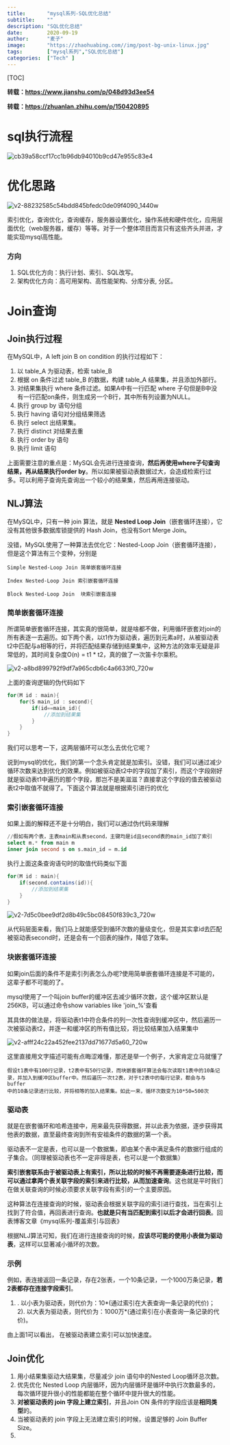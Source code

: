 ```yaml
---
title:       "mysql系列-SQL优化总结"
subtitle:    ""
description: "SQL优化总结"
date:        2020-09-19
author:      "麦子"
image:       "https://zhaohuabing.com//img/post-bg-unix-linux.jpg"
tags:        ["mysql系列","SQL优化总结"]
categories:  ["Tech" ]
---
```


[TOC]

**转载：https://www.jianshu.com/p/048d93d3ee54**

**转载：https://zhuanlan.zhihu.com/p/150420895**

# sql执行流程

![cb39a58ccf17cc1b96db94010b9cd47e955c83e4](/img/cb39a58ccf17cc1b96db94010b9cd47e955c83e4.png)

# 优化思路

![v2-88232585c54bdd845bfedc0de09f4090_1440w](/img/v2-88232585c54bdd845bfedc0de09f4090_1440w.jpg)

 索引优化，查询优化，查询缓存，服务器设置优化，操作系统和硬件优化，应用层面优化（web服务器，缓存）等等。对于一个整体项目而言只有这些齐头并进，才能实现mysql高性能。

### 方向

1. SQL优化方向：执行计划、索引、SQL改写。
2. 架构优化方向：高可用架构、高性能架构、分库分表,  分区。



# Join查询

## Join执行过程

在MySQL中，A left join B on condition 的执行过程如下：

1. 以 table_A 为驱动表，检索 table_B
2. 根据 on 条件过滤 table_B 的数据，构建 table_A 结果集，并且添加外部行。
3. 对结果集执行 where 条件过滤。如果A中有一行匹配 where 子句但是B中没有一行匹配on条件，则生成另一个B行，其中所有列设置为NULL。
4. 执行 group by 语句分组
5. 执行 having 语句对分组结果筛选
6. 执行 select 出结果集。
7. 执行 distinct 对结果去重
8. 执行 order by 语句
9. 执行 limit 语句 

上面需要注意的重点是：MySQL会先进行连接查询，**然后再使用where子句查询结果，再从结果执行order by**。所以如果被驱动表数据过大，会造成检索行过多。可以利用子查询先查询出一个较小的结果集，然后再用连接驱动。



## NLJ算法

在MySQL中，只有一种 join 算法，就是 **Nested Loop Join**（嵌套循环连接），它没有其他很多数据库锁提供的 Hash Join，也没有Sort Merge Join。

没错，MySQL使用了一种算法去优化它：Nested-Loop Join（嵌套循环连接），但是这个算法有三个变种，分别是

```
Simple Nested-Loop Join 简单嵌套循环连接

Index Nested-Loop Join 索引嵌套循环连接

Block Nested-Loop Join  块索引嵌套连接
```

### 简单嵌套循环连接

所谓简单嵌套循环连接，其实真的很简单，就是啥都不做，利用循环嵌套对join的所有表逐一去遍历。如下两个表，以t1作为驱动表，遍历到元素a时，从被驱动表t2中匹配与a相等的行，并将匹配结果存储到结果集中，这种方法的效率无疑是非常低的，其时间复杂度O(n) = t1 * t2，真的做了一次笛卡尔乘积。

![v2-a8bd899792f9df7a965cdb6c4a6633f0_720w](/img/v2-a8bd899792f9df7a965cdb6c4a6633f0_720w.jpg)

 上面的查询逻辑的伪代码如下

```java
for(M id : main){
    for(S main_id : second){
        if(id==main_id){
            //添加到结果集
        }
    }
}
```

我们可以思考一下，这两层循环可以怎么去优化它呢？

说到mysql的优化，我们的第一个念头肯定就是加索引。没错，我们可以通过减少循环次数来达到优化的效果。例如被驱动表t2中的字段加了索引，而这个字段刚好就是驱动表t1中遍历的那个字段，那岂不是美滋滋？直接拿这个字段的值去被驱动表t2中取值不就得了。下面这个算法就是根据索引进行的优化



### 索引嵌套循环连接

如果上面的解释还不是十分明白，我们可以通过伪代码来理解

```sql
//假如有两个表，主表main和从表second，主键均是id且second表的main_id加了索引
select m.* from main m
inner join second s on s.main_id = m.id
```

执行上面这条查询语句时的取值代码类似下面

```java
for(M id : main){
    if(second.contains(id)){
        //添加到结果集
    }
}
```

![v2-7d5c0bee9df2d8b49c5bc08450f839c3_720w](/img/v2-7d5c0bee9df2d8b49c5bc08450f839c3_720w.jpg)

从代码层面来看，我们马上就能感受到循环次数的量级变化，但是其实拿id去匹配被驱动表second时，还是会有一个回表的操作，降低了效率。



### 块嵌套循环连接

如果join后面的条件不是索引列表怎么办呢?使用简单嵌套循环连接是不可能的，这辈子都不可能的了。

mysql使用了一个叫join buffer的缓冲区去减少循环次数，这个缓冲区默认是256KB，可以通过命令show variables like 'join_%'查看

其具体的做法是，将驱动表t1中符合条件的列一次性查询到缓冲区中，然后遍历一次被驱动表t2，并逐一和缓冲区的所有值比较，将比较结果加入结果集中

![v2-afff24c22a452fee2137dd71677d5a60_720w](/img/v2-afff24c22a452fee2137dd71677d5a60_720w.jpg)

这里直接用文字描述可能有点晦涩难懂，那还是举一个例子，大家肯定立马就懂了

```text
假设t1表中有100行记录，t2表中有50行记录，而块嵌套循环算法会每次读取t1表中的10条记
录，并加入到缓冲区buffer中。然后遍历一次t2表，对于t2表中的每行记录，都会与与buffer
中的10条记录进行比较，并将相等的加入结果集。如此一来，循环次数变为10*50=500次
```



### 驱动表

就是在嵌套循环和哈希连接中，用来最先获得数据，并以此表为依据，逐步获得其他表的数据，直至最终查询到所有安祖条件的数据的第一个表。

驱动表不一定是表，也可以是一个数据集，即由某个表中满足条件的数据行组成的子集合。（同理被驱动表也不一定非得是表，也可以是一个数据集）

**索引嵌套联系由于被驱动表上有索引，所以比较的时候不再需要逐条进行比较，而可以通过拿两个表关联字段的索引来进行比较，从而加速查询**。这也就是平时我们在做关联查询的时候必须要求关联字段有索引的一个主要原因。

这种算法在连接查询的时候，驱动表会根据关联字段的索引进行查找，当在索引上找到了符合值，再回表进行查询。**也就是只有当匹配到索引以后才会进行回表**。回表博客文章《mysql系列-覆盖索引与回表》

根据NLJ算法可知，我们在进行连接查询的时候，**应该尽可能的使用小表做为驱动表**，这样可以显著减小循环的次数。



### 示例

例如，表连接返回一条记录，存在2张表，一个10条记录，一个1000万条记录，**若2表都存在连接字段索引**。
1) . 以小表为驱动表，则代价为：10*(通过索引在大表查询一条记录的代价)；
2).  以大表为驱动表，则代价为：1000万*(通过索引在小表查询一条记录的代价)。

由上面1可以看出， 在被驱动表建立索引可以加快速度。





## Join优化

1. 用小结果集驱动大结果集，尽量减少 join 语句中的Nested Loop循环总次数。
2. 优先优化 Nested Loop 内层循环，因为内层循环是循环中执行次数最多的，每次循环提升很小的性能都能在整个循环中提升很大的性能。
3. **对被驱动表的 join 字段上建立索引**，并且Join ON 条件的字段应该是**相同类型**的。
4. 当被驱动表的 join 字段上无法建立索引的时候，设置足够的 Join Buffer Size。
5. 









